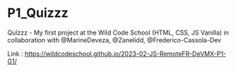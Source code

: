 # P1_Quizzz
Quîzzz - My first project at the Wild Code School (HTML, CSS, JS Vanilla) in collaboration with @MarineDeveza, @Zanelidd, @Frederico-Cassola-Dev

Link : https://wildcodeschool.github.io/2023-02-JS-RemoteFR-DeVMX-P1-G1/
